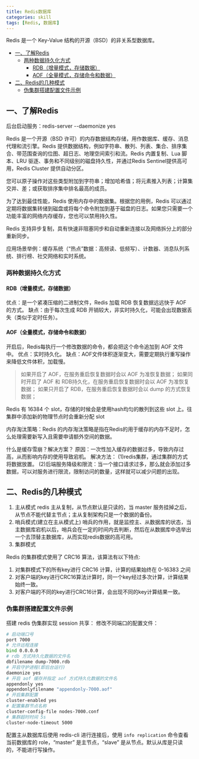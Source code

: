 ```yaml
---
title: Redis数据库
categories: skill
tags: [Redis, 数据库]
---
```


Redis 是一个 Key-Value 结构的开源（BSD）的非关系型数据库。

<!-- more -->

<!-- @import "[TOC]" {cmd="toc" depthFrom=2 depthTo=6 orderedList=true} -->

<!-- code_chunk_output -->

- [一、了解Redis](#一了解redis)
  - [两种数据持久化方式](#两种数据持久化方式)
    - [RDB（增量模式，存储数据）](#rdb增量模式存储数据)
    - [AOF（全量模式，存储命令和数据）](#aof全量模式存储命令和数据)
- [二、Redis的几种模式](#二redis的几种模式)
  - [伪集群搭建配置文件示例](#伪集群搭建配置文件示例)

<!-- /code_chunk_output -->

## 一、了解Redis

后台启动服务：redis-server --daemonize yes

Redis 是一个开源（BSD 许可）的内存数据结构存储，用作数据库、缓存、消息代理和流引擎。Redis 提供数据结构，例如字符串、散列、列表、集合、排序集合、带范围查询的位图、超日志、地理空间索引和流。Redis 内置复制、Lua 脚本、LRU 驱逐、事务和不同级别的磁盘持久性，并通过Redis Sentinel提供高可用，Redis Cluster 提供自动分区。

您可以原子操作对这些类型附加到字符串；增加哈希值；将元素推入列表；计算集交并、差；或获取排序集中排名最高的成员。

为了达到最佳性能，Redis 使用内存中的数据集。根据您的用例，Redis 可以通过定期将数据集转储到磁盘或将每个命令附加到基于磁盘的日志。如果您只需要一个功能丰富的网络内存缓存，您也可以禁用持久性。

Redis 支持异步复制，具有快速非阻塞同步和自动重新连接以及网络拆分上的部分重新同步。

应用场景举例：缓存系统（“热点”数据：高频读、低频写）、计数器、消息队列系统、排行榜、社交网络和实时系统。

### 两种数据持久化方式

#### RDB（增量模式，存储数据）

优点：是一个紧凑压缩的二进制文件，Redis 加载 RDB 恢复数据远远快于 AOF 的方式。
缺点：由于每次生成 RDB 开销较大，非实时持久化，可能会出现数据丢失（类似于定时任务）。

#### AOF（全量模式，存储命令和数据）

开启后，Redis每执行一个修改数据的命令，都会把这个命令追加到 AOF 文件中。
优点：实时持久化。
缺点：AOF文件体积逐渐变大，需要定期执行重写操作来降低文件体积，加载慢。

> 如果开启了 AOF，在服务重启恢复数据时会以 AOF 为准恢复数据；
> 如果同时开启了 AOF 和 RDB持久化，在服务重启恢复数据时会以 AOF 为准恢复数据；
> 如果只开启了 RDB，在服务重启恢复数据时会以 dump 的方式恢复数据；

Redis 有 16384 个 slot，存储的时候会是使用hash均匀的散列到这些 slot 上。往集群中添加新的物理节点时会重新分配 slot

内存淘汰策略：Redis 的内存淘汰策略是指在Redis的用于缓存的内存不足时，怎么处理需要新写入且需要申请额外空间的数据。

什么是缓存雪崩？解决方案？
原因：一次性加入缓存的数据过多，导致内存过高，从而影响内存的使用导致宕机。
解决方法：
(1)redis集群，通过集群的方式将数据放置。
(2)后端服务降级和限流：当一个接口请求过多，那么就会添加过多数据，可以对服务进行限流，限制访问的数量，这样就可以减少问题的出现。

## 二、Redis的几种模式

1. 主从模式
   redis 主从复制，从节点默认是只读的，当 master 服务挂掉之后，从节点不能代替主节点；主从复制架构只是一个数据的备份。
2. 哨兵模式(建立在主从模式上)
   哨兵的作用，就是监控主、从数据库的状态，当主数据库宕机以后，哨兵会在一定的时间内去判断，然后在从数据库中选举出一个去顶替主数据库，从而实现redis数据的高可用。
3. 集群模式

Redis 的集群模式使用了 CRC16 算法，该算法有以下特点:

1. 对集群模式下的所有key进行 CRC16 计算，计算的结果始终在 0-16383 之间
2. 对客户端的key进行CRC16算法计算时，同一个key经过多次计算，计算结果始终一致。
3. 对客户端的不同的key进行CRC16计算，会出现不同的key计算结果一致。

### 伪集群搭建配置文件示例

搭建 redis 伪集群实现 session 共享：
修改不同端口的配置文件：

```bash
# 启动端口号
port 7000
# 允许远程连接
bind 0.0.0.0
# rdb 方式持久化数据的文件名
dbfilename dump-7000.rdb
# 开启守护进程(即后台运行)
daemonize yes
# 开启 aof 缓存并指定 aof 方式持久化数据的文件名
appendonly yes
appendonlyfilename "appendonly-7000.aof"
# 开启集群配置
cluster-enabled yes
# 配置集群节点名称
cluster-config-file nodes-7000.conf
# 集群超时时间 5s
cluster-node-timeout 5000
```

配置主从数据库后使用 redis-cli 进行连接后，使用 `info replication` 命令查看当前数据库的 role，“master” 是主节点，“slave” 是从节点。默认从库是只读的，不能进行写操作。
